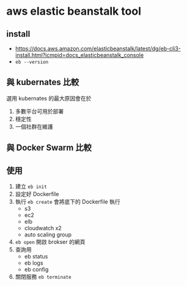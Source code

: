 # aws elastic beanstalk tool

## install

- https://docs.aws.amazon.com/elasticbeanstalk/latest/dg/eb-cli3-install.html?icmpid=docs_elasticbeanstalk_console
- `eb --version`

## 與 kubernates 比較
選用 kubernates 的最大原因會在於

1. 多數平台可用於部署
2. 穩定性
3. 一個社群在維護

## 與 Docker Swarm 比較

## 使用

1. 建立 `eb init`
2. 設定好 Dockerfile
3. 執行 `eb create` 會將底下的 Dockerfile 執行 
	- s3
	- ec2
	- elb
	- cloudwatch x2
	- auto scaling group
4. `eb open` 開啟 brokser 的網頁
5. 查詢用
	- eb status
	- eb logs
	- eb config
6. 關閉服務 `eb terminate`